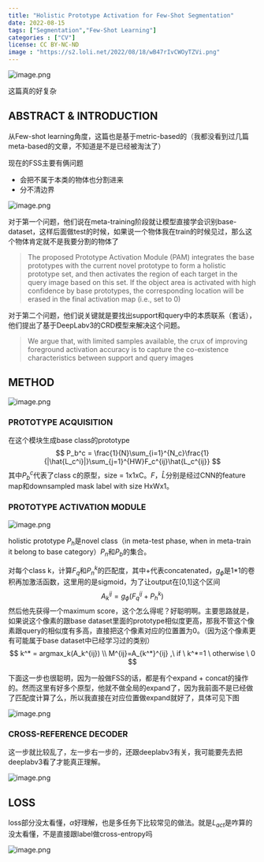 ```yaml
---
title: "Holistic Prototype Activation for Few-Shot Segmentation"
date: 2022-08-15
tags: ["Segmentation","Few-Shot Learning"]
categories : ["CV"]
license: CC BY-NC-ND
image : "https://s2.loli.net/2022/08/18/wB47rIvCWOyTZVi.png"
---
```


![image.png](https://s2.loli.net/2022/08/18/B18VowS6RfMEJKX.png)

这篇真的好复杂

## ABSTRACT & INTRODUCTION

从Few-shot learning角度，这篇也是基于metric-based的（我都没看到过几篇meta-based的文章，不知道是不是已经被淘汰了）

现在的FSS主要有俩问题

- 会把不属于本类的物体也分割进来
- 分不清边界

![image.png](https://s2.loli.net/2022/08/18/OJjBCcq7IUnFfey.png)

对于第一个问题，他们说在meta-training阶段就让模型直接学会识别base-dataset，这样后面做test的时候，如果说一个物体我在train的时候见过，那么这个物体肯定就不是我要分割的物体了

> The proposed Prototype Activation Module (PAM) integrates the base prototypes with the current novel prototype to form a holistic prototype set, and then activates the region of each target in the query image based on this set. If the object area is activated with high confidence by base prototypes, the corresponding location will be erased in the final activation map (i.e., set to 0)

对于第二个问题，他们说关键就是要找出support和query中的本质联系（套话），他们提出了基于DeepLabv3的CRD模型来解决这个问题。

> We argue that, with limited samples available, the crux of improving foreground activation accuracy is to capture the co-existence characteristics between support and query images

## METHOD

![image.png](https://s2.loli.net/2022/08/18/wB47rIvCWOyTZVi.png)

### PROTOTYPE ACQUISITION

在这个模块生成base class的prototype
$$
P_b^c = \frac{1}{N}\sum_{i=1}^{N_c}\frac{1}{|\hat{L_c^i}|}\sum_{j=1}^{HW}F_c^{ij}\hat{L_c^{ij}}
$$
其中$P_b^c$代表了class c的原型，size = 1x1xC。$F$，$\hat{L}$分别是经过CNN的feature map和downsampled mask label with size HxWx1。

### PROTOTYPE ACTIVATION MODULE

![image.png](https://s2.loli.net/2022/08/18/SeOERlPDLBuTasG.png)

holistic prototype $P_h$是novel class（in meta-test phase, when in meta-train it belong to base category）$P_n$和$P_b$的集合。

对每个class k，计算$F_q$和$P_n^k$的匹配度，其中+代表concatenated，$g_\phi$是1*1的卷积再加激活函数，这里用的是sigmoid，为了让output在[0,1]这个区间
$$
A_k^{ij}=g_\phi(F_q^{ij}+P^k_h)
$$
然后他先获得一个maximum score，这个怎么得呢？好聪明啊。主要思路就是，如果说这个像素的跟base dataset里面的prototype相似度更高，那我不管这个像素跟query的相似度有多高，直接把这个像素对应的位置置为0。（因为这个像素更有可能属于base dataset中已经学习过的类别）
$$
k^* = argmax_k(A_k^{ij}) \\
M^{ij}=A_{k^*}^{ij} ,\ if \  k^*=1 \ otherwise \ 0
$$

下面这一步也很聪明，因为一般做FSS的话，都是有个expand + concat的操作的。然而这里有好多个原型，他就不做全局的expand了，因为我前面不是已经做了匹配度计算了么，所以我直接在对应位置做expand就好了，具体可见下图

![image.png](https://s2.loli.net/2022/08/18/HumfepLVWd6byYa.png)

### CROSS-REFERENCE DECODER

这一步就比较乱了，左一步右一步的，还跟deeplabv3有关，我可能要先去把deeplabv3看了才能真正理解。

![image.png](https://s2.loli.net/2022/08/18/uwkmMHxE4P8q15Y.png)

## LOSS

 loss部分没太看懂，$\alpha$好理解，也是多任务下比较常见的做法。就是$L_{act}$是咋算的没太看懂，不是直接跟label做cross-entropy吗

![image.png](https://s2.loli.net/2022/08/18/y95dGIcosCltvVN.png)